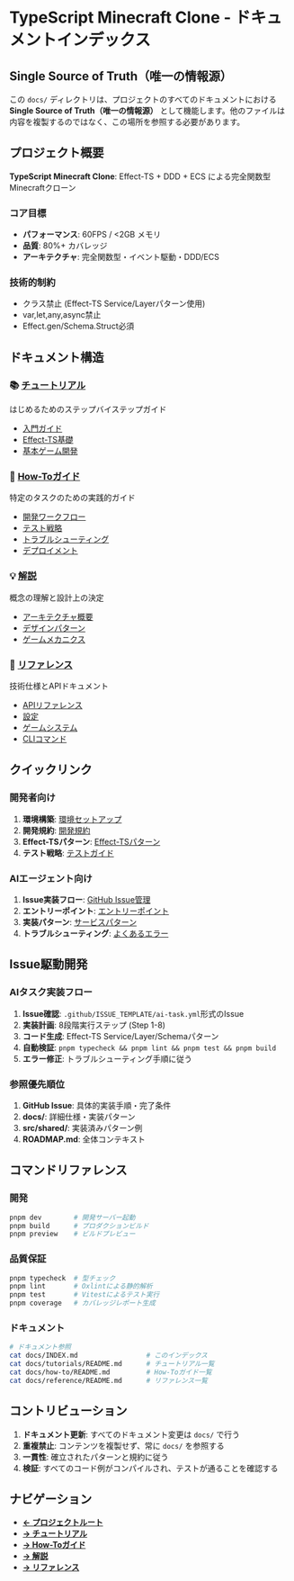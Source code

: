 # TypeScript Minecraft Clone - ドキュメントインデックス

## Single Source of Truth（唯一の情報源）

この `docs/` ディレクトリは、プロジェクトのすべてのドキュメントにおける **Single Source of Truth（唯一の情報源）** として機能します。他のファイルは内容を複製するのではなく、この場所を参照する必要があります。

## プロジェクト概要

**TypeScript Minecraft Clone**: Effect-TS + DDD + ECS による完全関数型Minecraftクローン

### コア目標
- **パフォーマンス**: 60FPS / <2GB メモリ
- **品質**: 80%+ カバレッジ
- **アーキテクチャ**: 完全関数型・イベント駆動・DDD/ECS

### 技術的制約
- クラス禁止 (Effect-TS Service/Layerパターン使用)
- var,let,any,async禁止
- Effect.gen/Schema.Struct必須

## ドキュメント構造

### 📚 [チュートリアル](./tutorials/README.md)
はじめるためのステップバイステップガイド
- [入門ガイド](./tutorials/getting-started/README.md)
- [Effect-TS基礎](./tutorials/effect-ts-fundamentals/README.md)
- [基本ゲーム開発](./tutorials/basic-game-development/README.md)

### 🔧 [How-Toガイド](./how-to/README.md)
特定のタスクのための実践的ガイド
- [開発ワークフロー](./how-to/development/README.md)
- [テスト戦略](./how-to/testing/README.md)
- [トラブルシューティング](./how-to/troubleshooting/README.md)
- [デプロイメント](./how-to/deployment/README.md)

### 💡 [解説](./explanations/README.md)
概念の理解と設計上の決定
- [アーキテクチャ概要](./explanations/architecture/README.md)
- [デザインパターン](./explanations/design-patterns/README.md)
- [ゲームメカニクス](./explanations/game-mechanics/README.md)

### 📖 [リファレンス](./reference/README.md)
技術仕様とAPIドキュメント
- [APIリファレンス](./reference/api/README.md)
- [設定](./reference/configuration/README.md)
- [ゲームシステム](./reference/game-systems/README.md)
- [CLIコマンド](./reference/cli/README.md)

## クイックリンク

### 開発者向け
1. **環境構築**: [環境セットアップ](./tutorials/basic-game-development/environment-setup.md)
2. **開発規約**: [開発規約](./how-to/development/development-conventions.md)
3. **Effect-TSパターン**: [Effect-TSパターン](./tutorials/effect-ts-fundamentals/effect-ts-patterns.md)
4. **テスト戦略**: [テストガイド](./how-to/testing/testing-guide.md)

### AIエージェント向け
1. **Issue実装フロー**: [GitHub Issue管理](./how-to/development/github-issue-management.md)
2. **エントリーポイント**: [エントリーポイント](./how-to/development/entry-points.md)
3. **実装パターン**: [サービスパターン](./explanations/design-patterns/service-patterns.md)
4. **トラブルシューティング**: [よくあるエラー](./how-to/troubleshooting/common-errors.md)

## Issue駆動開発

### AIタスク実装フロー
1. **Issue確認**: `.github/ISSUE_TEMPLATE/ai-task.yml`形式のIssue
2. **実装計画**: 8段階実行ステップ (Step 1-8)
3. **コード生成**: Effect-TS Service/Layer/Schemaパターン
4. **自動検証**: `pnpm typecheck && pnpm lint && pnpm test && pnpm build`
5. **エラー修正**: トラブルシューティング手順に従う

### 参照優先順位
1. **GitHub Issue**: 具体的実装手順・完了条件
2. **docs/**: 詳細仕様・実装パターン
3. **src/shared/**: 実装済みパターン例
4. **ROADMAP.md**: 全体コンテキスト

## コマンドリファレンス

### 開発
```bash
pnpm dev        # 開発サーバー起動
pnpm build      # プロダクションビルド
pnpm preview    # ビルドプレビュー
```

### 品質保証
```bash
pnpm typecheck  # 型チェック
pnpm lint       # Oxlintによる静的解析
pnpm test       # Vitestによるテスト実行
pnpm coverage   # カバレッジレポート生成
```

### ドキュメント
```bash
# ドキュメント参照
cat docs/INDEX.md                 # このインデックス
cat docs/tutorials/README.md      # チュートリアル一覧
cat docs/how-to/README.md         # How-Toガイド一覧
cat docs/reference/README.md      # リファレンス一覧
```

## コントリビューション

1. **ドキュメント更新**: すべてのドキュメント変更は `docs/` で行う
2. **重複禁止**: コンテンツを複製せず、常に `docs/` を参照する
3. **一貫性**: 確立されたパターンと規約に従う
4. **検証**: すべてのコード例がコンパイルされ、テストが通ることを確認する

## ナビゲーション

- **[← プロジェクトルート](../README.md)**
- **[→ チュートリアル](./tutorials/README.md)**
- **[→ How-Toガイド](./how-to/README.md)**
- **[→ 解説](./explanations/README.md)**
- **[→ リファレンス](./reference/README.md)**